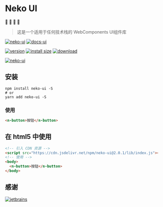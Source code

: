 [home-url]: https://monako97.github.io/neko-ui
[home-tag]: https://cdn.staticaly.com/gh/monako97/cdn/main/image/202307281703208.svg
[jetbrains-tag]: https://cdn.staticaly.com/gh/monako97/cdn/main/image/202307281758090.svg
[jetbrains-url]: https://www.jetbrains.com/?from=monako
[docs-url]: https://monako97.github.io/neko-ui
[docs-tag]: https://cdn.staticaly.com/gh/monako97/cdn/main/image/202307281701250.svg
[npm-url]: https://npmjs.org/package/neko-ui
[install-tag]: https://nodei.co/npm/neko-ui.png
[version-tag]: https://img.shields.io/npm/v/neko-ui/latest.svg?logo=npm
[size-tag]: https://packagephobia.com/badge?p=neko-ui@latest
[size-url]: https://packagephobia.com/result?p=neko-ui@latest
[download-tag]: https://img.shields.io/npm/dm/neko-ui.svg?logo=docusign

# Neko UI

🐾 🐾 🐾 🐾

> 这是一个适用于任何技术栈的 WebComponents UI组件库

[![neko-ui][home-tag]][home-url]
[![docs-ui][docs-tag]][docs-url]

[![version][version-tag]][npm-url]
[![install size][size-tag]][size-url]
[![download][download-tag]][npm-url]

[![neko-ui][install-tag]][npm-url]

## 安装

```shell
npm install neko-ui -S
# or
yarn add neko-ui -S
```

### 使用

```html
<n-button>按钮</n-button>
```

## 在 html5 中使用

```html
<!-- 引入 CDN 资源 -->
<script src="https://cdn.jsdelivr.net/npm/neko-ui@2.0.1/lib/index.js"></script>
<!-- 使用 -->
<body>
  <n-button>按钮</n-button>
</body>
```

## 感谢

[![jetbrains][jetbrains-tag]][jetbrains-url]
